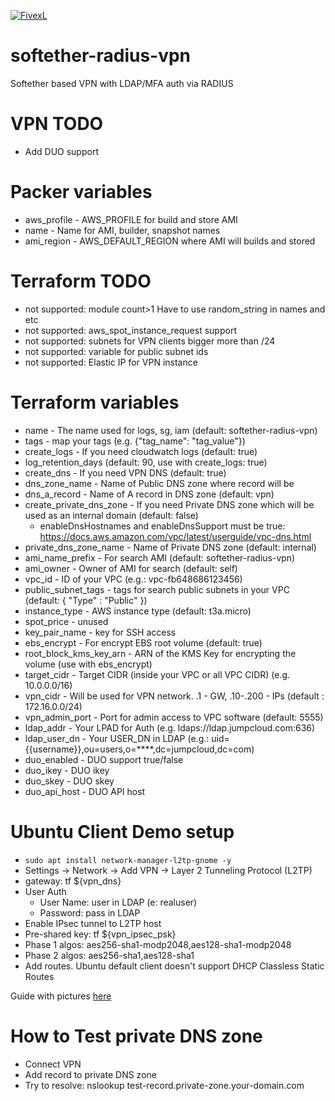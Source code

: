 [![FivexL](https://releases.fivexl.io/fivexlbannergit.jpg)](https://fivexl.io/)

# softether-radius-vpn
Softether based VPN with LDAP/MFA auth via RADIUS

# VPN TODO
- Add DUO support

# Packer variables
- aws_profile - AWS_PROFILE for build and store AMI
- name - Name for AMI, builder, snapshot names
- ami_region - AWS_DEFAULT_REGION where AMI will builds and stored

# Terraform TODO
- not supported: module count>1 Have to use random_string in names and etc
- not supported: aws_spot_instance_request support
- not supported: subnets for VPN clients bigger more than /24
- not supported: variable for public subnet ids
- not supported: Elastic IP for VPN instance

# Terraform variables
- name - The name used for logs, sg, iam (default: softether-radius-vpn)
- tags - map your tags (e.g. {"tag_name": "tag_value"})
- create_logs - If you need cloudwatch logs (default: true)
- log_retention_days (default: 90, use with create_logs: true)
- create_dns - If you need VPN DNS (default: true)
- dns_zone_name - Name of Public DNS zone where record will be 
- dns_a_record - Name of A record in DNS zone (default: vpn)
- create_private_dns_zone - If you need Private DNS zone which will be used as an internal domain (default: false)
  - enableDnsHostnames and enableDnsSupport must be true: https://docs.aws.amazon.com/vpc/latest/userguide/vpc-dns.html
- private_dns_zone_name - Name of Private DNS zone (default: internal)
- ami_name_prefix - For search AMI (default: softether-radius-vpn) 
- ami_owner - Owner of AMI for search (default: self)
- vpc_id - ID of your VPC (e.g.: vpc-fb648686123456)
- public_subnet_tags - tags for search public subnets in your VPC (default: { "Type" : "Public" })
- instance_type - AWS instance type (default: t3a.micro)
- spot_price - unused
- key_pair_name - key for SSH access
- ebs_encrypt - For encrypt EBS root volume (default: true)
- root_block_kms_key_arn - ARN of the KMS Key for encrypting the volume (use with ebs_encrypt)
- target_cidr - Target CIDR (inside your VPC or all VPC CIDR) (e.g. 10.0.0.0/16)
- vpn_cidr - Will be used for VPN network. .1 - GW, .10-.200 - IPs (default : 172.16.0.0/24) 
- vpn_admin_port - Port for admin access to VPC software (default: 5555)
- ldap_addr - Your LPAD for Auth (e.g. ldaps://ldap.jumpcloud.com:636)
- ldap_user_dn - Your USER_DN in LDAP (e.g.: uid={{username}},ou=users,o=****,dc=jumpcloud,dc=com)
- duo_enabled - DUO support true/false
- duo_ikey - DUO ikey 
- duo_skey - DUO skey
- duo_api_host - DUO API host

# Ubuntu Client Demo setup
- `sudo apt install network-manager-l2tp-gnome -y`
- Settings -> Network -> Add VPN -> Layer 2 Tunneling Protocol (L2TP)  
- gateway: tf ${vpn_dns}
- User Auth
  - User Name: user in LDAP (e: realuser)
  - Password: pass in LDAP
- Enable IPsec tunnel to L2TP host
- Pre-shared key: tf ${vpn_ipsec_psk}
- Phase 1 algos: aes256-sha1-modp2048,aes128-sha1-modp2048
- Phase 2 algos: aes256-sha1,aes128-sha1
- Add routes. Ubuntu default client doesn't support DHCP Classless Static Routes

Guide with pictures [here](https://help.vpntunnel.com/support/solutions/articles/5000782608-vpntunnel-l2tp-installation-guide-for-ubuntu-18-04-) 

# How to Test private DNS zone
- Connect VPN
- Add record to private DNS zone
- Try to resolve: nslookup test-record.private-zone.your-domain.com
